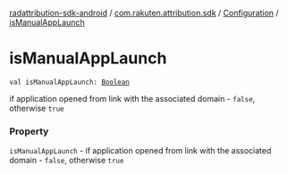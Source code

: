 [radattribution-sdk-android](../../index.md) / [com.rakuten.attribution.sdk](../index.md) / [Configuration](index.md) / [isManualAppLaunch](./is-manual-app-launch.md)

# isManualAppLaunch

`val isManualAppLaunch: `[`Boolean`](https://kotlinlang.org/api/latest/jvm/stdlib/kotlin/-boolean/index.html)

if application opened from link with the associated domain - `false`, otherwise `true`

### Property

`isManualAppLaunch` - if application opened from link with the associated domain - `false`, otherwise `true`